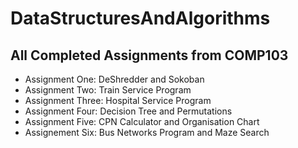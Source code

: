 # DataStructuresAndAlgorithms

## All Completed Assignments from COMP103

- Assignment One: DeShredder and Sokoban
- Assignment Two: Train Service Program
- Assignment Three: Hospital Service Program
- Assignment Four: Decision Tree and Permutations
- Assignment Five: CPN Calculator and Organisation Chart
- Assignement Six: Bus Networks Program and Maze Search
